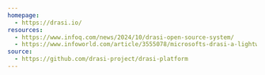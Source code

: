 ```yaml
---
homepage:
  - https://drasi.io/
resources:
  - https://www.infoq.com/news/2024/10/drasi-open-source-system/
  - https://www.infoworld.com/article/3555078/microsofts-drasi-a-lightweight-approach-to-event-driven-programming.html
source:
  - https://github.com/drasi-project/drasi-platform
---
```


